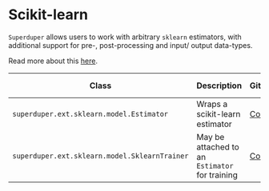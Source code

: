 # Scikit-learn

`Superduper` allows users to work with arbitrary `sklearn` estimators, with additional support for pre-, post-processing and input/ output data-types.

Read more about this [here](/docs/docs/walkthrough/ai_models#scikit-learn).

| Class | Description | GitHub | API-docs |
| --- | --- | --- | --- |
| `superduper.ext.sklearn.model.Estimator` | Wraps a scikit-learn estimator | [Code](https://github.com/superduper/superduper/blob/main/superduper/ext/sklearn/model.py) | [Docs](/docs/api/ext/sklearn/model#estimator) |
| `superduper.ext.sklearn.model.SklearnTrainer` | May be attached to an `Estimator` for training | [Code](https://github.com/superduper/superduper/blob/main/superduper/ext/sklearn/model.py) | [Docs](/docs/api/ext/sklearn/model#sklearntrainer) |